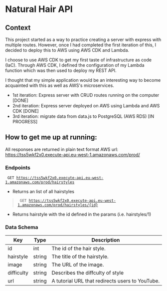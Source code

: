 # Natural Hair API
## Context
This project started as a way to practice creating a server with express with multiple routes. However, once I had completed the first iteration of this, I decided to deploy this to AWS using AWS CDK and Lambda. 

I choose to use AWS CDK to get my first taste of infrastructure as code (IaC). Through AWS CDK, I defined the configuration of my Lambda function which was then used to deploy my REST API. 

I thought that my simple application would be an interesting way to become acquainted with this as well as AWS's microservices. 

- 1st iteration: Express server with CRUD routes running on the computer [DONE]
- 2nd iteration: Express server deployed on AWS using Lambda and AWS CDK [DONE]
- 3rd iteration: migrate data from data.js to PostgreSQL (AWS RDS) [IN PROGRESS] 

## How to get me up at running:
All responses are returned in plain text format
AWS url: https://tss5wkf2x0.execute-api.eu-west-1.amazonaws.com/prod/
### Endpoints
<code> GET https://tss5wkf2x0.execute-api.eu-west-1.amazonaws.com/prod/hairstyles </code>
- Returns an list of all hairstyles
> <code> GET https://tss5wkf2x0.execute-api.eu-west-1.amazonaws.com/prod/hairstyles/{id}</code>
- Returns hairstyle with the id defined in the params (i.e. hairstyles/1)

### Data Schema 
| Key         | Type        | Description                         |
| ----------- | ----------- | ----------------------------------  |
| id          | int         | The id of the hair style.           |
| hairstyle   | string      | The title of the hairstyle.         |
| image       | string      | The URL of the image.               |
| difficulty  | string      | Describes the diffculty of style    |
| url         | string      | A tutorial URL that redirects users to YouTube.        |
